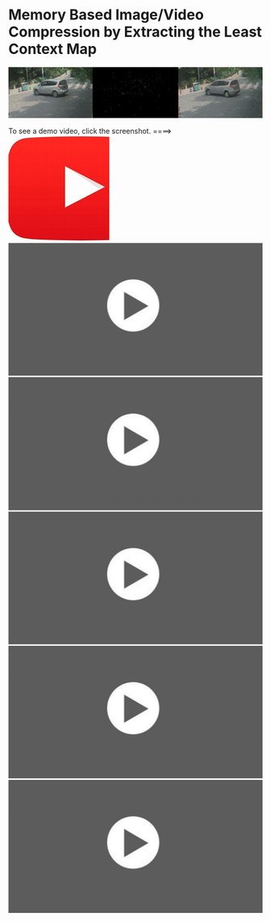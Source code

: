 # Memory Based Image/Video Compression by Extracting the Least Context Map

![image](https://github.com/leastcontextmap/contextmap/blob/master/img/concat_19_05_505-5601.gif)


To see a demo video, click the screenshot. ====>
[![asciicast](https://github.com/leastcontextmap/contextmap/blob/master/img/th.jpeg)](https://youtu.be/MgY5icTQ2aU)
[![asciicast](https://github.com/leastcontextmap/contextmap/blob/master/img/LDF0SU0.png)](https://youtu.be/ZJH_0W_lntg)
[![asciicast](https://github.com/leastcontextmap/contextmap/blob/master/img/LDF0SU0.png)](https://youtu.be/aYetg89zF5I)
[![asciicast](https://github.com/leastcontextmap/contextmap/blob/master/img/LDF0SU0.png)](https://youtu.be/rBAYBABRx88)
[![asciicast](https://github.com/leastcontextmap/contextmap/blob/master/img/LDF0SU0.png)](https://youtu.be/PSpUUHdwS00)
[![asciicast](https://github.com/leastcontextmap/contextmap/blob/master/img/LDF0SU0.png)](https://youtu.be/8sBFAq1x6Jo)
